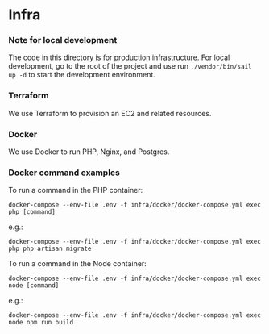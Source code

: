 # Infra

### Note for local development
The code in this directory is for production infrastructure. For local development, go to the root of the project and
use run `./vendor/bin/sail up -d` to start the development environment.

### Terraform
We use Terraform to provision an EC2 and related resources.

### Docker
We use Docker to run PHP, Nginx, and Postgres.

### Docker command examples
To run a command in the PHP container:

```shell
docker-compose --env-file .env -f infra/docker/docker-compose.yml exec php [command]
```
e.g.:
```shell
docker-compose --env-file .env -f infra/docker/docker-compose.yml exec php php artisan migrate
```

To run a command in the Node container:
```shell
docker-compose --env-file .env -f infra/docker/docker-compose.yml exec node [command]
```
e.g.:
```shell
docker-compose --env-file .env -f infra/docker/docker-compose.yml exec node npm run build
```

